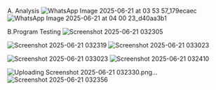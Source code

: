 A. Analysis
![WhatsApp Image 2025-06-21 at 03 53 57_179ecaec](https://github.com/user-attachments/assets/31020ca5-4067-4677-8e82-5ef6d41f7edd)
![WhatsApp Image 2025-06-21 at 04 00 23_d40aa3b1](https://github.com/user-attachments/assets/2f3a9906-753b-451d-b23d-a63f11f26ae5)


B.Program Testing
![Screenshot 2025-06-21 032305](https://github.com/user-attachments/assets/332c2103-98a5-4b9a-98c3-8461ea8b11de)

![Screenshot 2025-06-21 032319](https://github.com/user-attachments/assets/7c405d3d-c6cf-468f-b6db-c8c0b67e0b0d)
![Screenshot 2025-06-21 033023](https://github.com/user-attachments/assets/0066eb05-02ff-406f-aebb-3de4a4ff2d69)

![Screenshot 2025-06-21 033023](https://github.com/user-attachments/assets/e8c18c70-7fd9-44ea-9eb7-b50063174187)
![Screenshot 2025-06-21 032410](https://github.com/user-attachments/assets/29d68198-b640-471d-87da-ebe6c418dd10)

![Uploading Screenshot 2025-06-21 032330.png…]()
![Screenshot 2025-06-21 032356](https://github.com/user-attachments/assets/1bae3646-8df3-450a-baa6-94a1f565f223)
